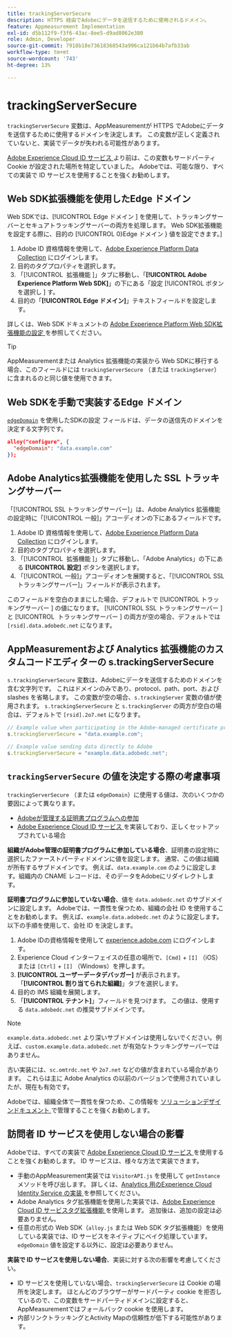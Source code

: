 ```yaml
---
title: trackingServerSecure
description: HTTPS 経由でAdobeにデータを送信するために使用されるドメイン。
feature: Appmeasurement Implementation
exl-id: d5b112f9-f3f6-43ac-8ee5-d9ad8062e380
role: Admin, Developer
source-git-commit: 7918b18e73618368543a996ca121b64b7afb33ab
workflow-type: tm+mt
source-wordcount: '743'
ht-degree: 13%

---
```


# trackingServerSecure

`trackingServerSecure` 変数は、AppMeasurementが HTTPS でAdobeにデータを送信するために使用するドメインを決定します。 この変数が正しく定義されていないと、実装でデータが失われる可能性があります。

[Adobe Experience Cloud ID サービス ](https://experienceleague.adobe.com/en/docs/id-service/using/home) より前は、この変数もサードパーティ Cookie が設定された場所を特定していました。 Adobeでは、可能な限り、すべての実装で ID サービスを使用することを強くお勧めします。

## Web SDK拡張機能を使用したEdge ドメイン

Web SDKでは、[!UICONTROL Edge ドメイン &#x200B;] を使用して、トラッキングサーバーとセキュアトラッキングサーバーの両方を処理します。 Web SDK拡張機能を設定する際に、目的の [!UICONTROL 0&rbrace;Edge ドメイン &rbrace; 値を設定できます。]

1. Adobe ID 資格情報を使用して、[Adobe Experience Platform Data Collection](https://experience.adobe.com/data-collection) にログインします。
1. 目的のタグプロパティを選択します。
1. 「[!UICONTROL &#x200B; 拡張機能 &#x200B;]」タブに移動し、「**[!UICONTROL Adobe Experience Platform Web SDK]**」の下にある「設定 [!UICONTROL &#x200B; ボタンを選択し &#x200B;] す。
1. 目的の「**[!UICONTROL Edge ドメイン]**」テキストフィールドを設定します。

詳しくは、Web SDK ドキュメントの [Adobe Experience Platform Web SDK拡張機能の設定 ](https://experienceleague.adobe.com/docs/experience-platform/edge/extension/web-sdk-extension-configuration.html?lang=ja) を参照してください。

>[!TIP]
>
>AppMeasurementまたは Analytics 拡張機能の実装から Web SDKに移行する場合、このフィールドには `trackingServerSecure` （または `trackingServer`）に含まれるのと同じ値を使用できます。

## Web SDKを手動で実装するEdge ドメイン

[`edgeDomain`](https://experienceleague.adobe.com/en/docs/experience-platform/web-sdk/commands/configure/edgedomain) を使用したSDKの設定 フィールドは、データの送信先のドメインを決定する文字列です。

```json
alloy("configure", {
  "edgeDomain": "data.example.com"
});
```

## Adobe Analytics拡張機能を使用した SSL トラッキングサーバー

「[!UICONTROL SSL トラッキングサーバー]」は、Adobe Analytics 拡張機能の設定時に「[!UICONTROL 一般]」アコーディオンの下にあるフィールドです。

1. Adobe ID 資格情報を使用して、[Adobe Experience Platform Data Collection](https://experience.adobe.com/data-collection) にログインします。
1. 目的のタグプロパティを選択します。
1. 「[!UICONTROL &#x200B; 拡張機能 &#x200B;]」タブに移動し、「Adobe Analytics」の下にある **[!UICONTROL 設定]** ボタンを選択します。
1. 「[!UICONTROL 一般]」アコーディオンを展開すると、「[!UICONTROL SSL トラッキングサーバー]」フィールドが表示されます。

このフィールドを空白のままにした場合、デフォルトで [!UICONTROL &#x200B; トラッキングサーバー &#x200B;] の値になります。 [!UICONTROL SSL トラッキングサーバー &#x200B;] と [!UICONTROL &#x200B; トラッキングサーバー &#x200B;] の両方が空の場合、デフォルトでは `[rsid].data.adobedc.net` になります。

## AppMeasurementおよび Analytics 拡張機能のカスタムコードエディターの s.trackingServerSecure

`s.trackingServerSecure` 変数は、Adobeにデータを送信するためのドメインを含む文字列です。 これはドメインのみであり、protocol、path、port、および slashes を省略します。 この変数が空の場合、`s.trackingServer` 変数の値が使用されます。 `s.trackingServerSecure` と `s.trackingServer` の両方が空白の場合は、デフォルトで `[rsid].2o7.net` になります。

```js
// Example value when participating in the Adobe-managed certificate program
s.trackingServerSecure = "data.example.com";

// Example value sending data directly to Adobe
s.trackingServerSecure = "example.data.adobedc.net";
```

## `trackingServerSecure` の値を決定する際の考慮事項

`trackingServerSecure` （または `edgeDomain`）に使用する値は、次のいくつかの要因によって異なります。

* [Adobeが管理する証明書プログラムへの参加 ](https://experienceleague.adobe.com/en/docs/core-services/interface/data-collection/adobe-managed-cert)
* [Adobe Experience Cloud ID サービス ](https://experienceleague.adobe.com/en/docs/id-service/using/home) を実装しており、正しくセットアップされている場合

**組織がAdobe管理の証明書プログラムに参加している場合**、証明書の設定時に選択したファーストパーティドメインに値を設定します。 通常、この値は組織が所有するサブドメインです。 例えば、`data.example.com` のように設定します。組織内の CNAME レコードは、そのデータをAdobeにリダイレクトします。

**証明書プログラムに参加していない場合**、値を `data.adobedc.net` のサブドメインに設定します。 Adobeでは、一貫性を保つため、組織の会社 ID を使用することをお勧めします。 例えば、`example.data.adobedc.net` のように設定します。以下の手順を使用して、会社 ID を決定します。

1. Adobe IDの資格情報を使用して [experience.adobe.com](https://experience.adobe.com) にログインします。
1. Experience Cloud インターフェイスの任意の場所で、`[Cmd]` + `[I]` （iOS）または `[Ctrl]` + `[I]` （Windows）を押します。
1. **[!UICONTROL ユーザーデータデバッガー]** が表示されます。 「**[!UICONTROL 割り当てられた組織]**」タブを選択します。
1. 目的の IMS 組織を展開します。
1. 「**[!UICONTROL テナント]**」フィールドを見つけます。 この値は、使用する `data.adobedc.net` の推奨サブドメインです。

>[!NOTE]
>
> `example.data.adobedc.net` より深いサブドメインは使用しないでください。例えば、`custom.example.data.adobedc.net` が有効なトラッキングサーバーではありません。

古い実装には、`sc.omtrdc.net` や `2o7.net` などの値が含まれている場合があります。 これらは主に Adobe Analytics の以前のバージョンで使用されていましたが、現在も有効です。

Adobeでは、組織全体で一貫性を保つため、この情報を [ ソリューションデザインドキュメント ](../../prepare/solution-design.md) で管理することを強くお勧めします。

## 訪問者 ID サービスを使用しない場合の影響

Adobeでは、すべての実装で [Adobe Experience Cloud ID サービス ](https://experienceleague.adobe.com/en/docs/id-service/using/home) を使用することを強くお勧めします。 ID サービスは、様々な方法で実装できます。

* 手動のAppMeasurement実装では `VisitorAPI.js` を使用して `getInstance` メソッドを呼び出します。 詳しくは、[Analytics 用のExperience Cloud Identity Service の実装 ](https://experienceleague.adobe.com/en/docs/id-service/using/implementation/setup-analytics) を参照してください。
* Adobe Analytics タグ拡張機能を使用した実装では、[Adobe Experience Cloud ID サービスタグ拡張機能 ](https://experienceleague.adobe.com/en/docs/experience-platform/tags/extensions/client/id-service/overview) を使用します。 追加後は、追加の設定は必要ありません。
* 任意の形式の Web SDK（`alloy.js` または Web SDK タグ拡張機能）を使用している実装では、ID サービスをネイティブにベイク処理しています。 `edgeDomain` 値を設定する以外に、設定は必要ありません。

**実装で ID サービスを使用しない場合**、実装に対する次の影響を考慮してください。

* ID サービスを使用していない場合、`trackingServerSecure` は Cookie の場所を決定します。 ほとんどのブラウザーがサードパーティ cookie を拒否しているので、この変数をサードパーティドメインに設定すると、AppMeasurementではフォールバック cookie を使用します。
* 内部リンクトラッキングとActivity Mapの信頼性が低下する可能性があります。
